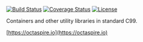 [![Build Status](https://travis-ci.org/octaspire/core.svg?branch=master)](https://travis-ci.org/octaspire/core)
[![Coverage Status](https://img.shields.io/badge/coverage-93%25-red.svg?colorB=00aa00)](https://octaspire.io/core/coverage)
[![License](https://img.shields.io/badge/License-Apache%202.0-blue.svg)](https://choosealicense.com/licenses/apache-2.0/)


Containers and other utility libraries in standard C99.

[https://octaspire.io](https://octaspire.io)

